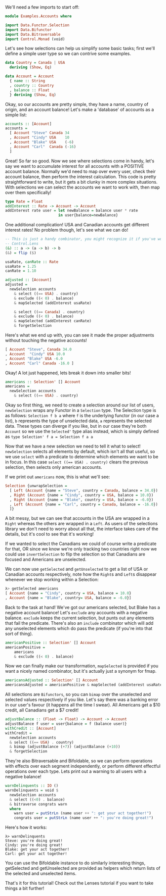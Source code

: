 We'll need a few imports to start off:

```haskell
module Examples.Accounts where

import Data.Functor.Selection
import Data.Bifunctor
import Data.Bitraversable
import Control.Monad (void)
```

Let's see how selections can help us simplify some basic tasks; first we'll define
a simple user type so we can contrive some examples.

```haskell
data Country = Canada | USA
  deriving (Show, Eq)

data Account = Account
  { name :: String
  , country :: Country
  , balance :: Float
  } deriving (Show, Eq)
```

Okay, so our accounts are pretty simple, they have a name, country of origin, and an
account balance! Let's make a 'database' of accounts as a simple list:

```haskell
accounts :: [Account]
accounts =
  [ Account "Steve" Canada 34
  , Account "Cindy" USA    10
  , Account "Blake" USA    (-6)
  , Account "Carl"  Canada (-16)
  ]
```

Great! So far so good. Now we see where selections come in handy, let's say
we want to accumulate interest for all accounts with a POSITIVE account balance.
Normally we'd need to map over every user, check their account balance, then
perform the interest calculation. This code is pretty straightforward to write,
but it gets a bit clunky in more complex situations. With selections we can select
the accounts we want to work with, then map over them specifically!

```haskell
type Rate = Float
addInterest :: Rate -> Account -> Account
addInterest rate user = let newBalance = balance user * rate
                        in user{balance=newBalance}
```

One additional complication! USA and Canadian accounts get different interest rates!
No problem though, let's see what we can do!

```haskell
-- This is just a handy combinator, you might recognize it if you've worked with
-- Control.Lens
(&) :: a -> (a -> b) -> b
(&) = flip ($)

usaRate, canRate :: Rate
usaRate = 1.25
canRate = 1.10

adjusted :: [Account]
adjusted =
  newSelection accounts
    & select ((== USA) . country)
    & exclude ((< 0) . balance)
    & mapSelected (addInterest usaRate)

    & select ((== Canada) . country)
    & exclude ((< 0) . balance)
    & mapSelected (addInterest canRate)
    & forgetSelection
```

Here's what we end up with, you can see it made the proper adjustments without
touching the negative accounts!

```haskell
[ Account "Steve", Canada 34.0
, Account  "Cindy" USA 10.0
, Account "Blake" USA -6.0
, Account "Carl" Canada -16.0 ]
```

Okay! A lot just happened, lets break it down into smaller bits!

```haskell
americans :: Selection' [] Account
americans =
  newSelection accounts
    & select ((== USA) . country)
```

Okay so first thing, we need to create a selection around our list of users,
`newSelection` wraps any Functor in a `Selection` type. The Selection type
is as follows: `Selection f b a` where `f` is the underlying functor (in our
case a list), `b` represents the type of unselected data, `a` represents the
selected data. These types can diverge if you like, but in our case they're
both `Account` so we use the `Selected'` type alias instead, which is simply
defined as `type Selection' f a = Selection f a a`

Now that we have a new selection we need to tell it what to select!
`newSelection` selects all elements by default, which isn't all that useful,
so we use `select` with a predicate to determine which elements we want to
be in focus. In this case `select ((== USA) . country)` clears the previous
selection, then selects only american accounts.

If we print out `americans` now, this is what we'll see:

```haskell
Selection {unwrapSelection = 
  [ Left (Account {name = "Steve", country = Canada, balance = 34.0})
  , Right (Account {name = "Cindy", country = USA, balance = 10.0})
  , Right (Account {name = "Blake", country = USA, balance = -6.0})
  , Left (Account {name = "Carl", country = Canada, balance = -16.0})
  ]}
```

A bit messy, but we can see that accounts in the USA are wrapped in a `Right` whereas
the others are wrapped in a `Left`. As users of the selections library we don't
need to worry about all that, the interface takes care of the details, but it's cool
to see that it's working!

If we wanted to select the Canadians we could of course write a predicate for
that, OR since we know we're only tracking two countries right now we could use
`invertSelection` to flip the selection so that Canadians are focused and Americans
are unselected.

We can now use `getSelected` and `getUnselected` to get a list of USA or Canadian
accounts respectively, note how the `Right`s and `Left`s disappear whenever we
stop working within a Selection:

```haskell
λ> getSelected americans
[ Account {name = "Cindy", country = USA, balance = 10.0}
, Account {name = "Blake", country= USA, balance = -6.0}]
```

Back to the task at hand! We've got our americans selected, but Blake has a
negative account balance! Let's `exclude` any accounts with a negative balance.
`exclude` keeps the current selection, but punts out any elements that fail the
predicate. There's also an `include` combinator which will add any unselected
elements which do pass the predicate (if you're into that sort of thing).

```haskell
americanPositive :: Selection' [] Account
americanPositive =
    americans
    & exclude ((< 0) . balance)
```

Now we can finally make our transformation, `mapSelected` is provided if you
want a nicely named combinator, but it's actually just a synonym for fmap.

```haskell
americansAdjusted :: Selection' [] Account
americansAdjusted = americanPositive & mapSelected (addInterest usaRate)
```

All selections are `Bifunctors`, so you can `bimap` over the unselected and
selected values respectively if you like. Let's say there was a banking error
in our user's favour (it happens all the time I swear). All Americans get a $10
credit, all Canadians get a $7 credit!

```haskell
adjustBalance :: (Float -> Float) -> Account -> Account
adjustBalance f user = user{balance = f (balance user)}
withCredit :: [Account]
withCredit = 
  newSelection accounts 
  & select ((== USA) . country)
  & bimap (adjustBalance (+7)) (adjustBalance (+10))
  & forgetSelection
```

They're also Bitraversable and Bifoldable, so we can perform operations with
effects over each segment independently, or perform different effectful
operations over each type. Lets print out a warning to all users with a
negative balance!

```haskell
warnDelinquents :: IO ()
warnDelinquents = void $
  newSelection accounts 
  & select ((<0) . balance)
  & bitraverse congrats warn
  where
    warn user = putStrLn (name user ++ ": get your act together!")
    congrats user = putStrLn (name user ++ ": you're doing great!")
```

Here's how it works: 

```
λ> warnDelinquents
Steve: you're doing great!
Cindy: you're doing great!
Blake: get your act together!
Carl: get your act together!
```

You can use the Bifoldable instance to do similarly interesting things,
getSelected and getUnselected are provided as helpers which return lists of the
selected and unselected items.

That's it for this tutorial! Check out the Lenses tutorial if you want to take
things a bit further!
